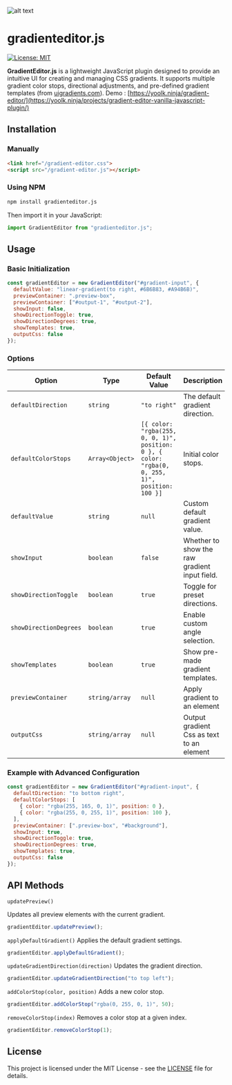 ![alt text](https://yoolk.ninja/wp-content/uploads/2025/02/Capture-decran-2025-02-04-a-12.19.35.png)

# gradienteditor.js
[![License: MIT](https://img.shields.io/badge/License-MIT-blue.svg)](LICENSE)

**GradientEditor.js** is a lightweight JavaScript plugin designed to provide an intuitive UI for creating and managing CSS gradients. It supports multiple gradient color stops, directional adjustments, and pre-defined gradient templates (from [uigradients.com](https://uigradients.com/)). Demo : [https://yoolk.ninja/gradient-editor/](https://yoolk.ninja/projects/gradient-editor-vanilla-javascript-plugin/)

##  Installation

### Manually

```html
<link href="/gradient-editor.css">
<script src="/gradient-editor.js"></script>
```

### Using NPM

```sh
npm install gradienteditor.js
```

Then import it in your JavaScript:

```js
import GradientEditor from "gradienteditor.js";
```

##  Usage

### Basic Initialization

```js
const gradientEditor = new GradientEditor("#gradient-input", {
  defaultValue: "linear-gradient(to right, #6B6B83, #A94B6B)",
  previewContainer: ".preview-box",
  previewContainer: ["#output-1", "#output-2"],
  showInput: false,
  showDirectionToggle: true,
  showDirectionDegrees: true,
  showTemplates: true,
  outputCss: false
});
```

### Options

| Option                | Type            | Default Value                                    | Description |
|-----------------------|-----------------|--------------------------------------------------|-------------|
| `defaultDirection`    | `string`        | `"to right"`                                     | The default gradient direction. |
| `defaultColorStops`   | `Array<Object>` | `[{ color: "rgba(255, 0, 0, 1)", position: 0 }, { color: "rgba(0, 0, 255, 1)", position: 100 }]` | Initial color stops. |
| `defaultValue`        | `string`        | `null`                                           | Custom default gradient value. |
| `showInput`           | `boolean`       | `false`                                          | Whether to show the raw gradient input field. |
| `showDirectionToggle` | `boolean`       | `true`                                           | Toggle for preset directions. |
| `showDirectionDegrees`| `boolean`       | `true`                                           | Enable custom angle selection. |
| `showTemplates`       | `boolean`       | `true`                                           | Show pre-made gradient templates. |
| `previewContainer`    | `string/array`  | `null`                                           | Apply gradient to an element |      
| `outputCss`           | `string/array`  | `null`                                           | Output gradient Css as text to an element |      


### Example with Advanced Configuration
```js
const gradientEditor = new GradientEditor("#gradient-input", {
  defaultDirection: "to bottom right",
  defaultColorStops: [
    { color: "rgba(255, 165, 0, 1)", position: 0 },
    { color: "rgba(255, 0, 255, 1)", position: 100 },
  ],
  previewContainer: [".preview-box", "#background"],
  showInput: true,
  showDirectionToggle: true,
  showDirectionDegrees: true,
  showTemplates: true,
  outputCss: false
});
```

##  API Methods

```updatePreview()```

Updates all preview elements with the current gradient.

```js
gradientEditor.updatePreview();
```

```applyDefaultGradient()``` Applies the default gradient settings.

```js
gradientEditor.applyDefaultGradient();
```

```updateGradientDirection(direction)``` Updates the gradient direction.

```js
gradientEditor.updateGradientDirection("to top left");
```

```addColorStop(color, position)``` Adds a new color stop.

```js
gradientEditor.addColorStop("rgba(0, 255, 0, 1)", 50);
```

```removeColorStop(index)``` Removes a color stop at a given index.

```js
gradientEditor.removeColorStop(1);
```

## License

This project is licensed under the MIT License - see the [LICENSE](https://github.com/lucky-yoolk/gradienteditor.js/blob/main/README.md) file for details.
